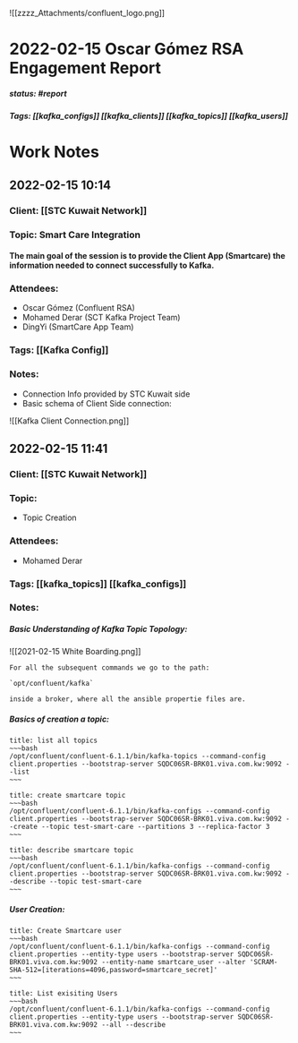![[zzzz_Attachments/confluent_logo.png]]
#  2022-02-15 Oscar Gómez RSA Engagement Report

##### status: #report 
##### Tags:  [[kafka_configs]] [[kafka_clients]] [[kafka_topics]] [[kafka_users]]

# Work Notes

## 2022-02-15 10:14

### Client: [[STC Kuwait Network]]
### Topic: Smart Care Integration

#### The main goal of the session is to provide the Client App (Smartcare) the information needed to connect successfully to Kafka.

### Attendees:
- Oscar Gómez (Confluent RSA)
- Mohamed Derar (SCT Kafka Project Team)
- DingYi (SmartCare App Team)

### Tags: [[Kafka Config]]
### Notes:

- Connection Info provided by STC Kuwait side
- Basic schema of Client Side connection:

![[Kafka Client Connection.png]]


## 2022-02-15 11:41

### Client: [[STC Kuwait Network]]
### Topic: 
- Topic Creation
### Attendees:
* Mohamed Derar
### Tags: [[kafka_topics]] [[kafka_configs]]
### Notes:
##### Basic Understanding of Kafka Topic Topology:

![[2021-02-15 White Boarding.png]]
```ad-hint
For all the subsequent commands we go to the path:

`opt/confluent/kafka`

inside a broker, where all the ansible propertie files are.
```

##### Basics of creation a topic:

```ad-example
title: list all topics
~~~bash
/opt/confluent/confluent-6.1.1/bin/kafka-topics --command-config client.properties --bootstrap-server SQDC06SR-BRK01.viva.com.kw:9092 --list
~~~
```

```ad-example
title: create smartcare topic
~~~bash
/opt/confluent/confluent-6.1.1/bin/kafka-configs --command-config client.properties --bootstrap-server SQDC06SR-BRK01.viva.com.kw:9092 --create --topic test-smart-care --partitions 3 --replica-factor 3
~~~
```

```ad-example
title: describe smartcare topic
~~~bash
/opt/confluent/confluent-6.1.1/bin/kafka-configs --command-config client.properties --bootstrap-server SQDC06SR-BRK01.viva.com.kw:9092 --describe --topic test-smart-care
~~~
```

##### User Creation:

```ad-example
title: Create Smartcare user
~~~bash
/opt/confluent/confluent-6.1.1/bin/kafka-configs --command-config client.properties --entity-type users --bootstrap-server SQDC06SR-BRK01.viva.com.kw:9092 --entity-name smartcare_user --alter 'SCRAM-SHA-512=[iterations=4096,password=smartcare_secret]'
~~~
```

```ad-example
title: List exisiting Users
~~~bash
/opt/confluent/confluent-6.1.1/bin/kafka-configs --command-config client.properties --entity-type users --bootstrap-server SQDC06SR-BRK01.viva.com.kw:9092 --all --describe
~~~
```